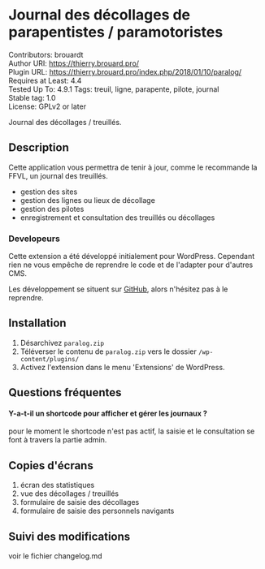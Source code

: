 # Journal des décollages de parapentistes / paramotoristes
Contributors: brouardt  
Author URI: https://thierry.brouard.pro/  
Plugin URL: https://thierry.brouard.pro/index.php/2018/01/10/paralog/ 
Requires at Least: 4.4  
Tested Up To: 4.9.1 
Tags: treuil, ligne, parapente, pilote, journal  
Stable tag: 1.0  
License: GPLv2 or later  

Journal des décollages / treuillés.

## Description

Cette application vous permettra de tenir à jour, comme le recommande la FFVL, un journal des treuillés.

* gestion des sites
* gestion des lignes ou lieux de décollage
* gestion des pilotes
* enregistrement et consultation des treuillés ou décollages

### Developeurs

Cette extension a été développé initialement pour WordPress. Cependant rien ne vous empêche de reprendre le code et de l'adapter pour d'autres CMS.

Les développement se situent sur [GitHub](https://github.com/brouardt/paralog), alors n'hésitez pas à le reprendre.

## Installation

1. Désarchivez `paralog.zip`
2. Téléverser le contenu de `paralog.zip` vers le dossier `/wp-content/plugins/`
3. Activez l'extension dans le menu 'Extensions' de WordPress.

## Questions fréquentes

#### Y-a-t-il un shortcode pour afficher et gérer les journaux ?

pour le moment le shortcode n'est pas actif, la saisie et le consultation se font à travers la partie admin.

## Copies d'écrans

1. écran des statistiques
2. vue des décollages / treuillés
3. formulaire de saisie des décollages
4. formulaire de saisie des personnels navigants

## Suivi des modifications

voir le fichier changelog.md

